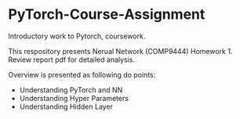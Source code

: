 # PyTorch-Course-Assignment
Introductory work to Pytorch, coursework.

This respository presents Nerual Network (COMP9444) Homework 1. Review report pdf for detailed analysis. 

Overview is presented as following do points:
- Understanding PyTorch and NN 
- Understanding Hyper Parameters 
- Understanding Hidden Layer
